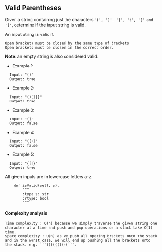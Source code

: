 ## Valid Parentheses

Given a string containing just the characters ```'(', ')', '{', '}', '[' and ']'```, determine if the input string is valid.

An input string is valid if:

    Open brackets must be closed by the same type of brackets.
    Open brackets must be closed in the correct order.

**Note**: an empty string is also considered valid.

* Example 1:
```
  Input: "()"
  Output: true
```
* Example 2:
```
  Input: "()[]{}"
  Output: true
```
* Example 3:
```
  Input: "(]"
  Output: false
```
* Example 4:
```
  Input: "([)]"
  Output: false
```
* Example 5:
```
  Input: "{[]}"
  Output: true
```
All given inputs are in lowercase letters a-z.


```{python}
    def isValid(self, s):
        """
        :type s: str
        :rtype: bool
        """
```



#### Complexity analysis

    Time complexity : O(n) because we simply traverse the given string one character at a time and push and pop operations on a stack take O(1) time.
    Space complexity : O(n) as we push all opening brackets onto the stack and in the worst case, we will end up pushing all the brackets onto the stack. e.g. ```((((((((((```.

